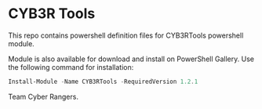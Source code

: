 # CYB3R Tools

This repo contains powershell definition files for CYB3RTools powershell module. 

Module is also available for download and install on PowerShell Gallery. Use the following command for installation:

```powershell
Install-Module -Name CYB3RTools -RequiredVersion 1.2.1
```

Team Cyber Rangers.